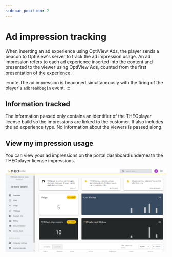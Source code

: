 ```yaml
---
sidebar_position: 2
---
```


# Ad impression tracking

When inserting an ad experience using OptiView Ads, the player sends a beacon to OptiView's server to track the ad impression usage. An ad impression refers to each ad experience inserted into the content and presented to the viewer using OptiView Ads, counted from the first presentation of the experience.

:::note
The ad impression is beaconed simultaneously with the firing of the player's `adbreakbegin` event.
:::

## Information tracked

The information passed only contains an identifier of the THEOplayer license build so the impressions are linked to the customer. It also includes the ad experience type.
No information about the viewers is passed along.

## View my impression usage

You can view your ad impressions on the portal dashboard underneath the THEOplayer license impressions.

![Portal dashboard](../assets/img/impressions.png)
